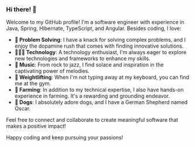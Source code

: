### Hi there! 👋

Welcome to my GitHub profile! I'm a software engineer with experience in Java, Spring, Hibernate, TypeScript, and Angular. Besides coding, I love:

- **🧩 Problem Solving**: I have a knack for solving complex problems, and I enjoy the dopamine rush that comes with finding innovative solutions.
- **👨🏻‍💻 Technology**: A technology enthusiast, I'm always eager to explore new technologies and frameworks to enhance my skills.
- **🎵 Music**: From rock to jazz, I find solace and inspiration in the captivating power of melodies.
- **💪 Weightlifting**: When I'm not typing away at my keyboard, you can find me at the gym.
- **🌱 Farming**: In addition to my technical expertise, I also have hands-on experience in farming. It's a rewarding and grounding endeavor.
- **🐶 Dogs**: I absolutely adore dogs, and I have a German Shepherd named Oscar.

Feel free to connect and collaborate to create meaningful software that makes a positive impact!

Happy coding and keep pursuing your passions!


<!--
**hritikchaudhary/hritikchaudhary** is a ✨ _special_ ✨ repository because its `README.md` (this file) appears on your GitHub profile.

Here are some ideas to get you started:

- 🔭 I’m currently working on ...
- 🌱 I’m currently learning ...
- 👯 I’m looking to collaborate on ...
- 🤔 I’m looking for help with ...
- 💬 Ask me about ...
- 📫 How to reach me: ...
- 😄 Pronouns: ...
- ⚡ Fun fact: ...
-->
